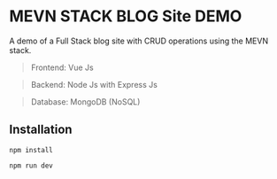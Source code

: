 # MEVN STACK BLOG Site DEMO
A demo of a Full Stack blog site with CRUD operations using the MEVN stack.

> Frontend: Vue Js

> Backend: Node Js with Express Js

> Database: MongoDB (NoSQL)


## Installation

```
npm install
```
```
npm run dev
```

